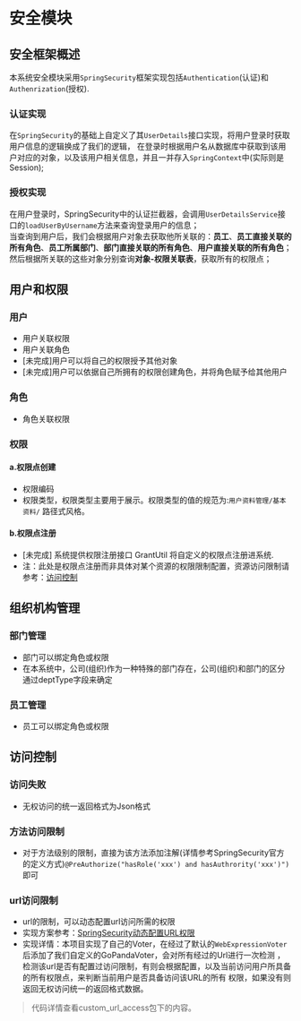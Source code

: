# 安全模块

## 安全框架概述
本系统安全模块采用`SpringSecurity`框架实现包括`Authentication`(认证)和`Authenrization`(授权).
### 认证实现
在`SpringSecurity`的基础上自定义了其`UserDetails`接口实现，将用户登录时获取用户信息的逻辑换成了我们的逻辑，
在登录时根据用户名从数据库中获取到该用户对应的对象，以及该用户相关信息，并且一并存入`SpringContext`中(实际则是Session);

###  授权实现
在用户登录时，SpringSecurity中的认证拦截器，会调用`UserDetailsService`接口的`loadUserByUsername`方法来查询登录用户的信息；   
当查询到用户后，我们会根据用户对象去获取他所关联的：**员工**、**员工直接关联的所有角色**、**员工所属部门**、**部门直接关联的所有角色**、**用户直接关联的所有角色**；  
然后根据所关联的这些对象分别查询**对象-权限关联表**，获取所有的权限点；  

## <a name="用户和权限">用户和权限</a>
### 用户
- 用户关联权限
- 用户关联角色
- [未完成]用户可以将自己的权限授予其他对象
- [未完成]用户可以依据自己所拥有的权限创建角色，并将角色赋予给其他用户

### 角色
- 角色关联权限 	

### 权限
#### a.权限点创建
- 权限编码
- 权限类型，权限类型主要用于展示。权限类型的值的规范为:```用户资料管理/基本资料/``` 路径式风格。

#### b.权限点注册
- [未完成] 系统提供权限注册接口 GrantUtil 将自定义的权限点注册进系统.
- 注：此处是权限点注册而非具体对某个资源的权限限制配置，资源访问限制请参考：<a href="#访问控制">访问控制</a>

## <a name="组织机构管理">组织机构管理</a>
### 部门管理
- 部门可以绑定角色或权限
- 在本系统中，公司(组织)作为一种特殊的部门存在，公司(组织)和部门的区分通过deptType字段来确定

### 员工管理
- 员工可以绑定角色或权限

## <a name="访问控制">访问控制</a>
### 访问失败
- 无权访问的统一返回格式为Json格式

### 方法访问限制
- 对于方法级别的限制，直接为该方法添加注解(详情参考SpringSecurity官方的定义方式)`@PreAuthorize("hasRole('xxx') and hasAuthrority('xxx')")`即可

### url访问限制
- url的限制，可以动态配置url访问所需的权限
- 实现方案参考：[SpringSecurity动态配置URL权限](https://www.cnblogs.com/xiaoqi/p/spring-security-rabc.html)
- 实现详情：本项目实现了自己的Voter，在经过了默认的`WebExpressionVoter`后添加了我们自定义的GoPandaVoter，会对所有经过的Url进行一次检测
，检测该url是否有配置过访问限制，有则会根据配置，以及当前访问用户所具备的所有权限点，来判断当前用户是否具备访问该URL的所有
权限，如果没有则返回无权访问统一的返回格式数据。
>代码详情查看custom_url_access包下的内容。
